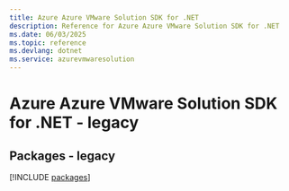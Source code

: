 ```yaml
---
title: Azure Azure VMware Solution SDK for .NET
description: Reference for Azure Azure VMware Solution SDK for .NET
ms.date: 06/03/2025
ms.topic: reference
ms.devlang: dotnet
ms.service: azurevmwaresolution
---
```

# Azure Azure VMware Solution SDK for .NET - legacy
## Packages - legacy
[!INCLUDE [packages](azure-vmware-solution-index.md)]